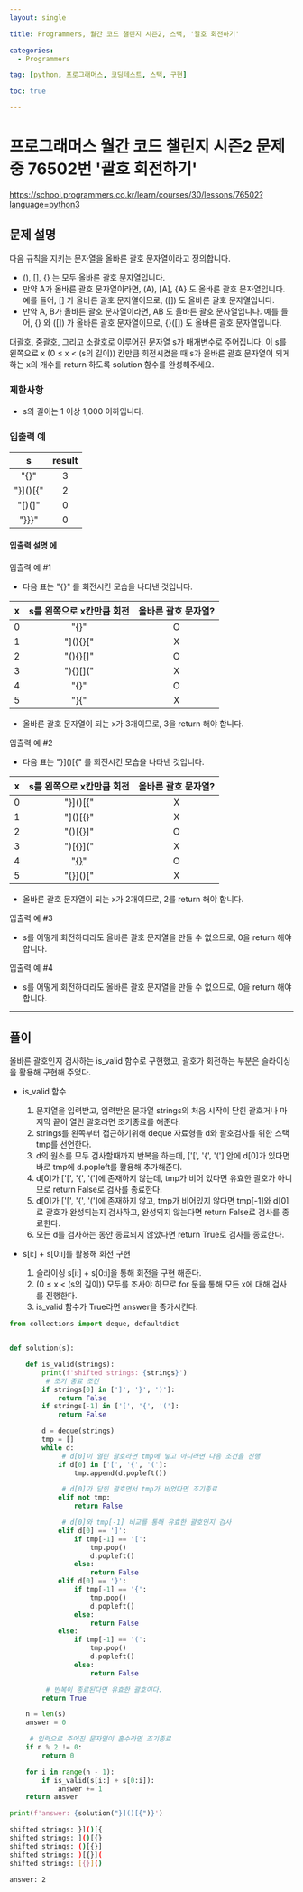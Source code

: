 ```yaml
---
layout: single

title: Programmers, 월간 코드 챌린지 시즌2, 스택, '괄호 회전하기'

categories:
  - Programmers

tag: [python, 프로그래머스, 코딩테스트, 스택, 구현]

toc: true

---
```


# 프로그래머스 월간 코드 챌린지 시즌2 문제 중 76502번 '괄호 회전하기'   

<a href="https://school.programmers.co.kr/learn/courses/30/lessons/76502?language=python3">https://school.programmers.co.kr/learn/courses/30/lessons/76502?language=python3</a>

## 문제 설명

다음 규칙을 지키는 문자열을 올바른 괄호 문자열이라고 정의합니다.

+ (), [], {} 는 모두 올바른 괄호 문자열입니다.
+ 만약 A가 올바른 괄호 문자열이라면, (A), [A], {A} 도 올바른 괄호 문자열입니다. 예를 들어, [] 가 올바른 괄호 문자열이므로, ([]) 도 올바른 괄호 문자열입니다.
+ 만약 A, B가 올바른 괄호 문자열이라면, AB 도 올바른 괄호 문자열입니다. 예를 들어, {} 와 ([]) 가 올바른 괄호 문자열이므로, {}([]) 도 올바른 괄호 문자열입니다.   
  
대괄호, 중괄호, 그리고 소괄호로 이루어진 문자열 s가 매개변수로 주어집니다. 이 s를 왼쪽으로 x (0 ≤ x < (s의 길이)) 칸만큼 회전시켰을 때 s가 올바른 괄호 문자열이 되게 하는 x의 개수를 return 하도록 solution 함수를 완성해주세요.

### 제한사항
+ s의 길이는 1 이상 1,000 이하입니다.

### 입출력 예   
|s|result|
|:-:|:-:|
|"[](){}"|3|
|"}]()[{"|2|
|"[)(]"|0|
|"}}}"|0|

#### 입출력 설명 에
입출력 예 #1

+ 다음 표는 "[](){}" 를 회전시킨 모습을 나타낸 것입니다.   

|x|s를 왼쪽으로 x칸만큼 회전|올바른 괄호 문자열?|
|:-:|:-:|:-:|
|0|	"[](){}"|O|
|1|	"](){}["|X|
|2|"(){}[]"|O|
|3|"){}[]("|X|
|4|"{}[]()"|O|
|5|"}[](){"|X|   

+ 올바른 괄호 문자열이 되는 x가 3개이므로, 3을 return 해야 합니다.

입출력 예 #2

+ 다음 표는 "}]()[{" 를 회전시킨 모습을 나타낸 것입니다.   

|x|s를 왼쪽으로 x칸만큼 회전|올바른 괄호 문자열?|
|:-:|:-:|:-:|
|0|"}]()[{"|X|
|1|"]()[{}"|X|
|2|"()[{}]"|O|
|3|")[{}]("|X|
|4|"[{}]()"|O|
|5|"{}]()["|X|   

+ 올바른 괄호 문자열이 되는 x가 2개이므로, 2를 return 해야 합니다.   

입출력 예 #3

+ s를 어떻게 회전하더라도 올바른 괄호 문자열을 만들 수 없으므로, 0을 return 해야 합니다.   
  
입출력 예 #4

+ s를 어떻게 회전하더라도 올바른 괄호 문자열을 만들 수 없으므로, 0을 return 해야 합니다.   

---

## 풀이
올바른 괄호인지 검사하는 is_valid 함수로 구현했고, 괄호가 회전하는 부분은 슬라이싱을 활용해 구현해 주었다.   
   
+ is_valid 함수
  1. 문자열을 입력받고, 입력받은 문자열 strings의 처음 시작이 닫힌 괄호거나 마지막 끝이 열린 괄호라면 조기종료를 해준다.
  2. strings를 왼쪽부터 접근하기위해 deque 자료형을 d와 괄호검사를 위한 스택 tmp를 선언한다.
  3. d의 원소를 모두 검사할때까지 반복을 하는데, ['[', '{', '('] 안에 d[0]가 있다면 바로 tmp에 d.popleft를 활용해 추가해준다.
  4. d[0]가 ['[', '{', '(']에 존재하지 않는데, tmp가 비어 있다면 유효한 괄호가 아니므로 return False로 검사를 종료한다.
  5. d[0]가 ['[', '{', '(']에 존재하지 않고, tmp가 비어있지 않다면 tmp[-1]와 d[0]로 괄호가 완성되는지 검사하고, 완성되지 않는다면 return False로 검사를 종료한다.
  6. 모든 d를 검사하는 동안 종료되지 않았다면 return True로 검사를 종료한다.

+ s[i:] + s[0:i]를 활용해 회전 구현
  1. 슬라이싱 s[i:] + s[0:i]을 통해 회전을 구현 해준다.
  2. (0 ≤ x < (s의 길이)) 모두를 조사야 하므로 for 문을 통해 모든 x에 대해 검사를 진행한다.
  3. is_valid 함수가 True라면 answer을 증가시킨다.


```python
from collections import deque, defaultdict


def solution(s):

    def is_valid(strings):
        print(f'shifted strings: {strings}')
         # 조기 종료 조건
        if strings[0] in [']', '}', ')']:
            return False
        if strings[-1] in ['[', '{', '(']:
            return False

        d = deque(strings)
        tmp = []
        while d:
             # d[0]이 열린 괄호라면 tmp에 넣고 아니라면 다음 조건을 진행
            if d[0] in ['[', '{', '(']:
                tmp.append(d.popleft())

             # d[0]가 닫힌 괄호면서 tmp가 비었다면 조기종료
            elif not tmp:
                return False

             # d[0]와 tmp[-1] 비교를 통해 유효한 괄호인지 검사
            elif d[0] == ']':
                if tmp[-1] == '[':
                    tmp.pop()
                    d.popleft()
                else:
                    return False
            elif d[0] == '}':
                if tmp[-1] == '{':
                    tmp.pop()
                    d.popleft()
                else:
                    return False
            else:
                if tmp[-1] == '(':
                    tmp.pop()
                    d.popleft()
                else:
                    return False

         # 반복이 종료된다면 유효한 괄호이다.
        return True

    n = len(s)
    answer = 0

     # 입력으로 주어진 문자열이 홀수라면 조기종료
    if n % 2 != 0:
        return 0

    for i in range(n - 1):
        if is_valid(s[i:] + s[0:i]):
            answer += 1
    return answer

print(f'answer: {solution("}]()[{")}')
```

```bash
shifted strings: }]()[{
shifted strings: ]()[{}
shifted strings: ()[{}]
shifted strings: )[{}](
shifted strings: [{}]()

answer: 2

```